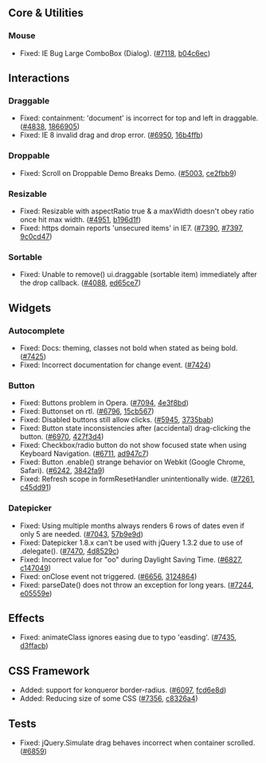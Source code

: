 <script>{
	"title": "jQuery UI 1.8.14 Changelog"
}</script>

## Core &amp; Utilities

### Mouse

* Fixed: IE Bug Large ComboBox (Dialog). ([#7118](http://bugs.jqueryui.com/ticket/7118), [b04c6ec](http://github.com/jquery/jquery-ui/commit/b04c6ece34a57840cce22e8680e9bb7a766994df))

## Interactions

### Draggable

* Fixed: containment: 'document' is incorrect for top and left in draggable. ([#4838](http://bugs.jqueryui.com/ticket/4838), [1866905](http://github.com/jquery/jquery-ui/commit/18669056957c49d5b72693a1d61d47f041d6e5ff))
* Fixed: IE 8 invalid drag and drop error. ([#6950](http://bugs.jqueryui.com/ticket/6950), [16b4ffb](http://github.com/jquery/jquery-ui/commit/16b4ffb791f50d8852289db88eef175b6d1adb97))

### Droppable

* Fixed: Scroll on Droppable Demo Breaks Demo. ([#5003](http://bugs.jqueryui.com/ticket/5003), [ce2fbb9](http://github.com/jquery/jquery-ui/commit/ce2fbb9429dd5fcaf80b1f3eef3d922b7ca06ec8))

### Resizable

* Fixed: Resizable with aspectRatio true &amp; a maxWidth doesn't obey ratio once hit max width. ([#4951](http://bugs.jqueryui.com/ticket/4951), [b196d1f](http://github.com/jquery/jquery-ui/commit/b196d1fb611a4fa627a29e3ff973148ccbe00dfe))
* Fixed: https domain reports 'unsecured items' in IE7. ([#7390](http://bugs.jqueryui.com/ticket/7390), [#7397](http://bugs.jqueryui.com/ticket/7397), [9c0cd47](http://github.com/jquery/jquery-ui/commit/9c0cd477848aa3782b36b8af95b073e11285e653))

### Sortable

* Fixed: Unable to remove() ui.draggable (sortable item) immediately after the drop callback. ([#4088](http://bugs.jqueryui.com/ticket/4088), [ed65ce7](http://github.com/jquery/jquery-ui/commit/ed65ce7a14882df12d2e029a4be84680a8b68240))

## Widgets

### Autocomplete

* Fixed: Docs: theming, classes not bold when stated as being bold. ([#7425](http://bugs.jqueryui.com/ticket/7425))
* Fixed: Incorrect documentation for change event. ([#7424](http://bugs.jqueryui.com/ticket/7424))

### Button

* Fixed: Buttons problem in Opera. ([#7094](http://bugs.jqueryui.com/ticket/7094), [4e3f8bd](http://github.com/jquery/jquery-ui/commit/4e3f8bdb70b67882decdecc62c63d39e8ce3d1fc))
* Fixed: Buttonset on rtl. ([#6796](http://bugs.jqueryui.com/ticket/6796), [15cb567](http://github.com/jquery/jquery-ui/commit/15cb56726f8b05be40dd7dc6590cef017cd8e953))
* Fixed: Disabled buttons still allow clicks. ([#5945](http://bugs.jqueryui.com/ticket/5945), [3735bab](http://github.com/jquery/jquery-ui/commit/3735bab147b663767d2268b90ac27234b1c19fbf))
* Fixed: Button state inconsistencies after (accidental) drag-clicking the button. ([#6970](http://bugs.jqueryui.com/ticket/6970), [427f3d4](http://github.com/jquery/jquery-ui/commit/427f3d4345c6c3507fefcd9319adaf5588faaad4))
* Fixed: Checkbox/radio button do not show focused state when using Keyboard Navigation. ([#6711](http://bugs.jqueryui.com/ticket/6711), [ad947c7](http://github.com/jquery/jquery-ui/commit/ad947c7ba981a371469bafd34ac7f88dee8995bb))
* Fixed: Button .enable() strange behavior on Webkit (Google Chrome, Safari). ([#6242](http://bugs.jqueryui.com/ticket/6242), [3842fa9](http://github.com/jquery/jquery-ui/commit/3842fa9f948283fa4bab9a99ad8d0a8a2adcc175))
* Fixed: Refresh scope in formResetHandler unintentionally wide. ([#7261](http://bugs.jqueryui.com/ticket/7261), [c45dd91](http://github.com/jquery/jquery-ui/commit/c45dd91f1b25a9edb8e168acf58e7224c46e0182))

### Datepicker

* Fixed: Using multiple months always renders 6 rows of dates even if only 5 are needed. ([#7043](http://bugs.jqueryui.com/ticket/7043), [57b9e9d](http://github.com/jquery/jquery-ui/commit/57b9e9d399fd5e04d60428ed98f585e49373dc85))
* Fixed: Datepicker 1.8.x can't be used with jQuery 1.3.2 due to use of .delegate(). ([#7470](http://bugs.jqueryui.com/ticket/7470), [4d8529c](http://github.com/jquery/jquery-ui/commit/4d8529cf8406a3feecbe30d57c2ceb366ec71eb4))
* Fixed: Incorrect value for "oo" during Daylight Saving Time. ([#6827](http://bugs.jqueryui.com/ticket/6827), [c147049](http://github.com/jquery/jquery-ui/commit/c1470492bd902738a54b994ee29ff4eecedae855))
* Fixed: onClose event not triggered. ([#6656](http://bugs.jqueryui.com/ticket/6656), [3124864](http://github.com/jquery/jquery-ui/commit/31248645418a1288c12c61c4d85d8c698b3bd305))
* Fixed: parseDate() does not throw an exception for long years. ([#7244](http://bugs.jqueryui.com/ticket/7244), [e05559e](http://github.com/jquery/jquery-ui/commit/e05559eb162b0a3b1c090604a144262de2f9a5d3))

## Effects

* Fixed: animateClass ignores easing due to typo 'easding'. ([#7435](http://bugs.jqueryui.com/ticket/7435), [d3ffacb](http://github.com/jquery/jquery-ui/commit/d3ffacb75674a0c86d930299c69946646d3d6ba0))

## CSS Framework

* Added: support for konqueror border-radius. ([#6097](http://bugs.jqueryui.com/ticket/6097), [fcd6e8d](http://github.com/jquery/jquery-ui/commit/fcd6e8d365c17c3e17d62811a2e6baccac7c3d48))
* Added: Reducing size of some CSS ([#7356](http://bugs.jqueryui.com/ticket/7356), [c8326a4](http://github.com/jquery/jquery-ui/commit/c8326a499637318a62307c0751a37470cc50062b))

## Tests

* Fixed: jQuery.Simulate drag behaves incorrect when container scrolled. ([#6859](http://bugs.jqueryui.com/ticket/6859))
